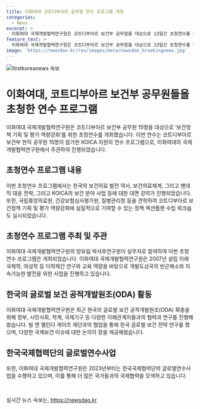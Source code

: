 ```yaml
---
title: 이화여대 코트디부아르 공무원 연수 프로그램 개최
categories:
  - News
excerpt: >
  이화여대 국제개발협력연구원은 코트디부아르 보건부 공무원을 대상으로 13일간 초청연수를 개최했다. 이번 연수에는 코트디부아르 보건부 현직 공무원 15명이 참가했으며, 한국의 보건의료 발전 역사 및 보건의료체계, 팬데믹 대응 전략 등에 대한 강의와 정책 워크숍이 진행됐다. 연수는 KOICA의 지원을 받으며, 이화여대 국제개발협력연구원의 실무자가 참여하여 진행되었다. 해당 연구원은 빌앤멜린다게이츠재단의 한국 글로벌 보건 전략 연구를 수행하고 있는 등 국제보건 분야에서 다양한 연구와 협력활동을 진행하고 있다.
feature_text: >
  이화여대 국제개발협력연구원은 코트디부아르 보건부 공무원을 대상으로 13일간 초청연수를 개최했다. 이번 연수에는 코트디부아르 보건부 현직 공무원 15명이 참가했으며, 한국의 보건의료 발전 역사 및 보건의료체계, 팬데믹 대응 전략 등에 대한 강의와 정책 워크숍이 진행됐다. 연수는 KOICA의 지원을 받으며, 이화여대 국제개발협력연구원의 실무자가 참여하여 진행되었다. 해당 연구원은 빌앤멜린다게이츠재단의 한국 글로벌 보건 전략 연구를 수행하고 있는 등 국제보건 분야에서 다양한 연구와 협력활동을 진행하고 있다.
image: 'https://newsdao.kr/res/images/meta/newsdao_breakingnews.jpg'
---
```


<p><img src="https://newsdao.kr/res/images/meta/newsdao_breakingnews.jpg" alt="firstkoreanews 속보" /></p>

<h1>이화여대, 코트디부아르 보건부 공무원들을 초청한 연수 프로그램</h1>

<p data-ke-size="size16">이화여대 국제개발협력연구원은 코트디부아르 보건부 공무원 15명을 대상으로 ‘보건정책 기획 및 평가 역량강화’를 위한 초청연수를 개최했습니다. 이번 연수는 코트디부아르 보건부 현직 공무원 15명이 참가한 KOICA 지원의 연수 프로그램으로, 이화여대의 국제개발협력연구원에서 주관하여 진행되었습니다.</p>

<h2 data-ke-size="size26">초청연수 프로그램 내용</h2>

<p data-ke-size="size16">이번 초청연수 프로그램에서는 한국의 보건의료 발전 역사, 보건의료체계, 그리고 팬데믹 대응 전략, 그리고 KOICA의 보건 분야 사업 등에 대한 대면 강의가 진행되었습니다. 또한, 국립중앙의료원, 건강보험심사평가원, 질병관리청 등을 견학하여 코트디부아르 보건정책 기획 및 평가 역량강화에 실질적으로 기여할 수 있는 정책 액션플랜 수립 워크숍도 실시되었습니다.</p>

<h2 data-ke-size="size26">초청연수 프로그램 주최 및 주관</h2>

<p data-ke-size="size16">이화여대 국제개발협력연구원의 방유림 박사후연구원이 실무자로 참여하여 이번 초청연수 프로그램은 개최되었습니다. 이화여대 국제개발협력연구원은 2007년 설립 이래 국제학, 여성학 등 다학제간 연구와 교육 역량을 바탕으로 개발도상국의 빈곤해소와 지속가능한 발전을 위한 사업을 진행하고 있습니다.</p>

<h2 data-ke-size="size26">한국의 글로벌 보건 공적개발원조(ODA) 활동</h2>

<p data-ke-size="size16">이화여대 국제개발협력연구원은 최근 한국의 글로벌 보건 공적개발원조(ODA) 확충을 위해 정부, 시민사회, 학계, 국제기구 등 다양한 이해관계자들과의 협력과 연구를 진행해왔습니다. 빌 앤 멜린다 게이츠 재단과의 협업을 통해 한국 글로벌 보건 전략 연구를 했으며, 다양한 국제보건 이슈에 대한 논의의 장을 제공해왔습니다.</p>

<h2 data-ke-size="size26">한국국제협력단의 글로벌연수사업</h2>

<p data-ke-size="size16">또한, 이화여대 국제개발협력연구원은 2023년부터는 한국국제협력단의 글로벌연수사업을 수행하고 있으며, 이를 통해 더 많은 국가들과의 국제협력을 모색하고 있습니다.</p>

<p data-ke-size="size16">&nbsp;</p>
실시간 뉴스 속보는, <a href="https://newsdao.kr" rel="dofollow">https://newsdao.kr</a>


